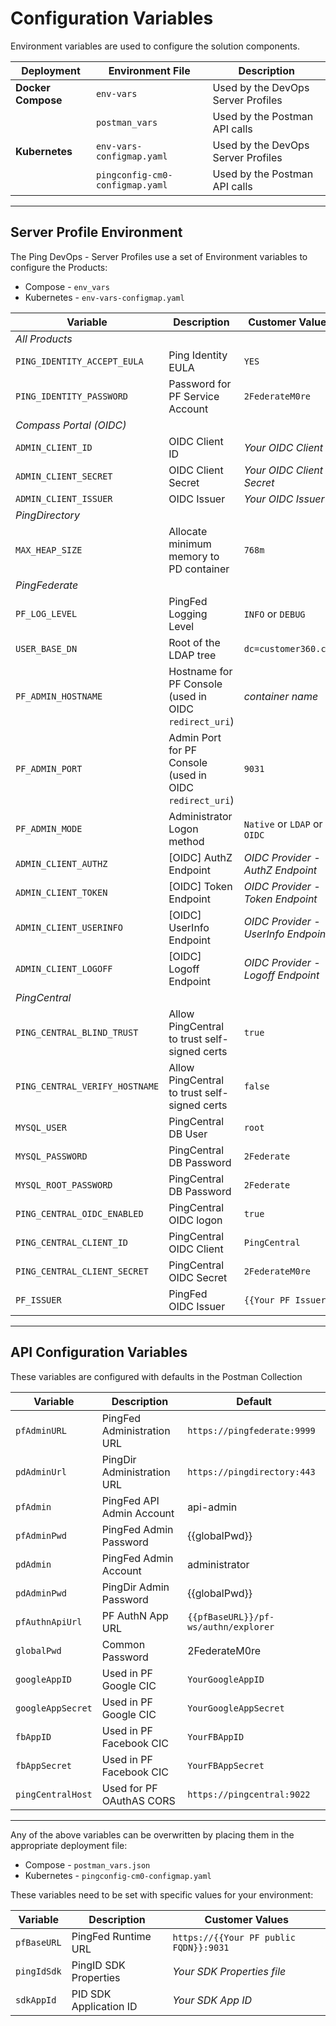 # Configuration Variables

Environment variables are used to configure the solution components.

| Deployment | Environment File | Description |
| --- | --- | --- |
| **Docker Compose** | `env-vars` | Used by the DevOps Server Profiles |
| | `postman_vars` | Used by the Postman API calls |
| **Kubernetes** | `env-vars-configmap.yaml` | Used by the DevOps Server Profiles |
| | `pingconfig-cm0-configmap.yaml` | Used by the Postman API calls |

---

## **Server Profile Environment**

The Ping DevOps - Server Profiles use a set of Environment variables to configure the Products:

* Compose - `env_vars`
* Kubernetes - `env-vars-configmap.yaml`

| Variable | Description | Customer Values |
| -------- | ----------- | ------- |
| *All Products* | |
| `PING_IDENTITY_ACCEPT_EULA` | Ping Identity EULA | `YES` |
| `PING_IDENTITY_PASSWORD` | Password for PF Service Account | `2FederateM0re` |
| *Compass Portal (OIDC)* | |
| `ADMIN_CLIENT_ID` | OIDC Client ID | *Your OIDC Client ID*
| `ADMIN_CLIENT_SECRET` | OIDC Client Secret | *Your OIDC Client Secret* |
| `ADMIN_CLIENT_ISSUER` | OIDC Issuer | *Your OIDC Issuer* |
| *PingDirectory* | |
  `MAX_HEAP_SIZE` | Allocate minimum memory to PD container | `768m` |
| *PingFederate* | |
| `PF_LOG_LEVEL` | PingFed Logging Level | `INFO` or `DEBUG` |
| `USER_BASE_DN` | Root of the LDAP tree | `dc=customer360.com` |
| `PF_ADMIN_HOSTNAME` | Hostname for PF Console (used in OIDC `redirect_uri`) |*container name* |
| `PF_ADMIN_PORT` | Admin Port for PF Console (used in OIDC `redirect_uri`) | `9031` |
| `PF_ADMIN_MODE` | Administrator Logon method | `Native` or `LDAP` or `OIDC` |
| `ADMIN_CLIENT_AUTHZ` | [OIDC] AuthZ Endpoint | *OIDC Provider - AuthZ Endpoint* |
| `ADMIN_CLIENT_TOKEN` | [OIDC] Token Endpoint | *OIDC Provider - Token Endpoint* |
| `ADMIN_CLIENT_USERINFO` | [OIDC] UserInfo Endpoint | *OIDC Provider - UserInfo Endpoint* |
| `ADMIN_CLIENT_LOGOFF` | [OIDC] Logoff Endpoint | *OIDC Provider - Logoff Endpoint* |
| *PingCentral* | |
| `PING_CENTRAL_BLIND_TRUST` | Allow PingCentral to trust self-signed certs | `true` |
| `PING_CENTRAL_VERIFY_HOSTNAME` | Allow PingCentral to trust self-signed certs | `false` |
| `MYSQL_USER` | PingCentral DB User | `root` |
| `MYSQL_PASSWORD` | PingCentral DB Password | `2Federate` |
| `MYSQL_ROOT_PASSWORD` | PingCentral DB Password | `2Federate` |
| `PING_CENTRAL_OIDC_ENABLED` | PingCentral OIDC logon | `true` |
| `PING_CENTRAL_CLIENT_ID` | PingCentral OIDC Client | `PingCentral` |
| `PING_CENTRAL_CLIENT_SECRET` | PingCentral OIDC Secret | `2FederateM0re` |
| `PF_ISSUER` | PingFed OIDC Issuer | `{{Your PF Issuer}}` |

---

## **API Configuration Variables**

These variables are configured with defaults in the Postman Collection

| Variable | Description | Default |
| -------- | ----------- | ------- |
| `pfAdminURL` | PingFed Administration URL | `https://pingfederate:9999` |
| `pdAdminUrl` | PingDir Administration URL | `https://pingdirectory:443` |
| `pfAdmin` | PingFed API Admin Account | api-admin |
| `pfAdminPwd` | PingFed Admin Password| {{globalPwd}} |
| `pdAdmin` | PingFed Admin Account | administrator |
| `pdAdminPwd` | PingDir Admin Password| {{globalPwd}} |
| `pfAuthnApiUrl` | PF AuthN App URL | `{{pfBaseURL}}/pf-ws/authn/explorer` |
| `globalPwd` | Common Password | 2FederateM0re |
| `googleAppID` | Used in PF Google CIC | `YourGoogleAppID` |
| `googleAppSecret` | Used in PF Google CIC | `YourGoogleAppSecret` |
| `fbAppID` | Used in PF Facebook CIC | `YourFBAppID` |
| `fbAppSecret` | Used in PF Facebook CIC | `YourFBAppSecret` |
| `pingCentralHost` | Used for PF OAuthAS CORS | `https://pingcentral:9022` |

---

Any of the above variables can be overwritten by placing them in the appropriate deployment file:

* Compose - `postman_vars.json`
* Kubernetes - `pingconfig-cm0-configmap.yaml`

These variables need to be set with specific values for your environment:

| Variable | Description | Customer Values |
| -------- | ----------- | ------- |
| `pfBaseURL` | PingFed Runtime URL | `https://{{Your PF public FQDN}}:9031` |
| `pingIdSdk` | PingID SDK Properties  | *Your SDK Properties file* |
| `sdkAppId` | PID SDK Application ID | *Your SDK App ID* |
